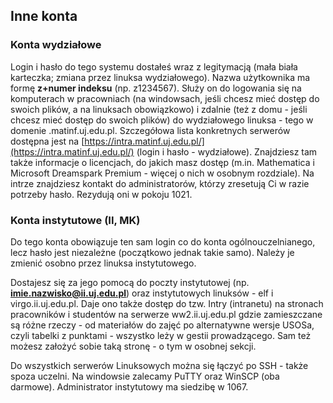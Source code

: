 ## Inne konta

### Konta wydziałowe

Login i hasło do tego systemu dostałeś wraz z legitymacją (mała biała karteczka; zmiana przez linuksa wydziałowego). Nazwa użytkownika ma formę **z+numer indeksu** (np. z1234567). Służy on do logowania się na komputerach w pracowniach (na windowsach, jeśli chcesz mieć dostęp do swoich plików, a na linuksach obowiązkowo) i zdalnie (też z domu - jeśli chcesz mieć dostęp do swoich plików) do wydziałowego linuksa - tego w domenie .matinf.uj.edu.pl. Szczegółowa lista konkretnych serwerów dostępna jest na [https://intra.matinf.uj.edu.pl/](https://intra.matinf.uj.edu.pl/) (login i hasło - wydziałowe). Znajdziesz tam także informacje o licencjach, do jakich masz dostęp (m.in. Mathematica i Microsoft Dreamspark Premium - więcej o nich w osobnym rozdziale). Na intrze znajdziesz kontakt do administratorów, którzy zresetują Ci w razie potrzeby hasło. Rezydują oni w pokoju 1021.

### Konta instytutowe (II, MK)

Do tego konta obowiązuje ten sam login co do konta ogólnouczelnianego, lecz hasło jest niezależne (początkowo jednak takie samo). Należy je zmienić osobno przez linuksa instytutowego.

Dostajesz się za jego pomocą do poczty instytutowej (np. **imie.nazwisko@ii.uj.edu.pl**) oraz instytutowych linuksów - elf i virgo.ii.uj.edu.pl. Daje ono także dostęp do tzw. Intry (intranetu) na stronach pracowników i studentów na serwerze ww2.ii.uj.edu.pl gdzie zamieszczane są różne rzeczy - od materiałów do zajęć po alternatywne wersje USOSa, czyli tabelki z punktami - wszystko leży w gestii prowadzącego. Sam też możesz założyć sobie taką stronę - o tym w osobnej sekcji.

Do wszystkich serwerów Linuksowych można się łączyć po SSH - także spoza uczelni. Na windowsie zalecamy PuTTY oraz WinSCP (oba darmowe). Administrator instytutowy ma siedzibę w 1067.
